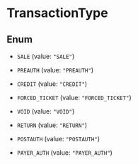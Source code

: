 
# TransactionType

## Enum


* `SALE` (value: `"SALE"`)

* `PREAUTH` (value: `"PREAUTH"`)

* `CREDIT` (value: `"CREDIT"`)

* `FORCED_TICKET` (value: `"FORCED_TICKET"`)

* `VOID` (value: `"VOID"`)

* `RETURN` (value: `"RETURN"`)

* `POSTAUTH` (value: `"POSTAUTH"`)

* `PAYER_AUTH` (value: `"PAYER_AUTH"`)



